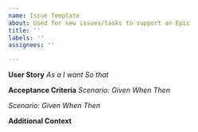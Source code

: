```yaml
---
name: Issue Template
about: Used for new issues/tasks to support an Epic
title: ''
labels: ''
assignees: ''

---
```


**User Story**
_As a_
_I want_
_So that_

**Acceptance Criteria**
_Scenario:_
_Given_
_When_
_Then_

_Scenario:_
_Given_
_When_
_Then_

**Additional Context**
